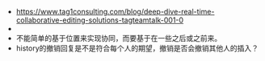 - https://www.tag1consulting.com/blog/deep-dive-real-time-collaborative-editing-solutions-tagteamtalk-001-0
-
- 不能简单的基于位置来实现协同，而要基于在一些之后或之前来。
- history的撤销回复是不是符合每个人的期望，撤销是否会撤销其他人的插入？